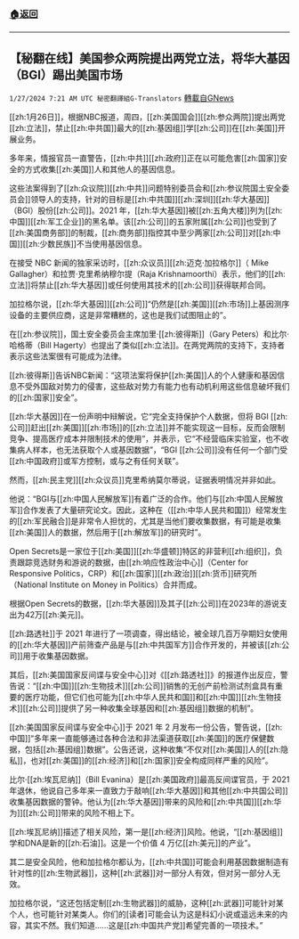 ###  [:house:返回](README.md)
---


## 【秘翻在线】美国参众两院提出两党立法，将华大基因（BGI）踢出美国市场
`1/27/2024 7:21 AM UTC 秘密翻譯組G-Translators` [轉載自GNews](https://gnews.org/articles/2257984)

[[zh:1月26日]]，根据NBC报道，周四，[[zh:美国国会]][[zh:参众两院]]提出两党[[zh:立法]]，禁止[[zh:中共国]]最大的[[zh:基因组]]学[[zh:公司]]在[[zh:美国]]开展业务。

多年来，情报官员一直警告，[[zh:中共]][[zh:政府]]正在以可能危害[[zh:国家]]安全的方式收集[[zh:美国]]人和其他人的基因信息。

这些法案得到了[[zh:众议院]][[zh:中共]]问题特别委员会和[[zh:参议院国土安全委员会]]领导人的支持，针对的目标是[[zh:中共国]][[zh:深圳]][[zh:华大基因]]（BGI）股份[[zh:公司]]。2021 年，[[zh:华大基因]]被[[zh:五角大楼]]列为[[zh:中国]][[zh:军工企业]]的黑名单。该[[zh:公司]]的五家附属[[zh:公司]]也受到了[[zh:美国商务部]]的制裁，[[zh:商务部]]指控其中至少两家[[zh:公司]]对[[zh:中国]][[zh:少数民族]]不当使用基因信息。

在接受 NBC 新闻的独家采访时，[[zh:众议员]][[zh:迈克·加拉格尔]]（ Mike Gallagher）和拉贾·克里希纳穆尔提（Raja Krishnamoorthi）表示，他们的[[zh:立法]]将禁止[[zh:华大基因]]或任何使用其技术的[[zh:公司]]获得联邦合同。

加拉格尔说，[[zh:华大基因]][[zh:公司]]“仍然是[[zh:美国]][[zh:市场]]上基因测序设备的主要供应商，这是非常糟糕的，这也是我们试图阻止的”。

在[[zh:参议院]]，国土安全委员会主席加里·[[zh:彼得斯]]（Gary Peters）和比尔·哈格蒂（Bill Hagerty）也提出了类似[[zh:立法]]。在两党两院的支持下，支持者表示这些法案很有可能成为法律。

[[zh:彼得斯]]告诉NBC新闻：“这项法案将保护[[zh:美国]]人的个人健康和基因信息不受外国敌对势力的侵害，这些敌对势力有能力也有动机利用这些信息破坏我们的[[zh:国家]]安全”。

[[zh:华大基因]]在一份声明中辩解说，它“完全支持保护个人数据，但将 BGI [[zh:公司]]赶出[[zh:美国]][[zh:市场]]的[[zh:立法]]并不能实现这一目标，反而会限制竞争、提高医疗成本并限制技术的使用”，并表示，它“不经营临床实验室，也不收集病人样本，也无法获取个人或基因数据”，“BGI [[zh:公司]]没有任何一个部门受[[zh:中国政府]]或军方控制，或与之有任何关联”。

然而，[[zh:民主党]][[zh:众议员]]克里希纳莫尔蒂说，证据表明情况并非如此。

他说：“BGI与[[zh:中国人民解放军]]有着广泛的合作。他们与[[zh:中国人民解放军]]合作发表了大量研究论文。因此，这种在（[[zh:中华人民共和国]]）经常发生的[[zh:军民融合]]是非常令人担忧的，尤其是当他们要收集数据，有可能是收集[[zh:美国]]人的数据，然后用于[[zh:解放军]]的研究时”。

Open Secrets是一家位于[[zh:美国]][[zh:华盛顿]]特区的非营利[[zh:组织]]，负责跟踪竞选财务和游说的数据，由[[zh:响应性政治中心]]（Center for Responsive Politics，CRP）和[[zh:国家]][[zh:政治]][[zh:货币]]研究所（National Institute on Money in Politics）合并而成。

根据Open Secrets的数据，[[zh:华大基因]]及其子[[zh:公司]]在2023年的游说支出为42万[[zh:美元]]。

[[zh:路透社]]于 2021 年进行了一项调查，得出结论，被全球几百万孕期妇女使用的[[zh:华大基因]]产前筛查产品是与[[zh:中共国军方]]合作开发的，并被该[[zh:公司]]用于收集基因数据。

其后，[[zh:美国国家反间谍与安全中心]]对《[[zh:路透社]]》的报道作出反应，警告说：“[[zh:中国]][[zh:生物技术]][[zh:公司]]销售的无创产前检测试剂盒具有重要的医疗功能，但它们也可能为[[zh:中华人民共和国]]和[[zh:中国]][[zh:生物技术]][[zh:公司]]提供了另一种收集全球基因和[[zh:基因组]]数据的机制”。

[[zh:美国国家反间谍与安全中心]]于 2021 年 2 月发布一份公告，警告说，[[zh:中国]]“多年来一直能够通过各种合法和非法渠道获取[[zh:美国]]的医疗保健数据，包括[[zh:基因组]]数据”。公告还说，这种收集“不仅对[[zh:美国]]人的[[zh:隐私]]，也对[[zh:美国]]的[[zh:经济]]和[[zh:国家]]安全构成同样严重的风险”。

比尔·[[zh:埃瓦尼纳]]（Bill Evanina）是[[zh:美国政府]]最高反间谍官员，于 2021 年退休，他说自己多年来一直致力于敲响[[zh:华大基因]]和其他[[zh:中共国公司]]收集基因数据的警钟。他认为[[zh:华大基因]]带来的风险和[[zh:中共国]][[zh:华为]][[zh:公司]]带来的风险不相上下。

[[zh:埃瓦尼纳]]描述了相关风险，第一是[[zh:经济]]风险。他说，“[[zh:基因组]]学和DNA是新的[[zh:石油]]。这是一个价值 4 万亿[[zh:美元]]的产业”。

其二是安全风险，他和加拉格尔都认为，[[zh:中共国]]可能会利用基因数据制造有针对性的[[zh:生物武器]]，这种[[zh:武器]]对一部分人有效，但对另一部分人无效。

加拉格尔说，“这还包括定制[[zh:生物武器]]的威胁，这种[[zh:武器]]可能针对某个人，也可能针对某类人。你们的\[读者\]可能会认为这是科幻小说或遥远未来的内容，其实不然。我们知道......这是[[zh:中国共产党]]希望完善的一项技术。”
